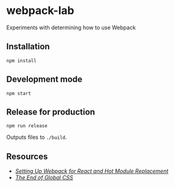 # webpack-lab
Experiments with determining how to use Webpack

## Installation

```
npm install
```

## Development mode

```
npm start
```

## Release for production

```
npm run release
```

Outputs files to `./build`.

## Resources

- [*Setting Up Webpack for React and Hot Module Replacement*](https://robots.thoughtbot.com/setting-up-webpack-for-react-and-hot-module-replacement)
- [*The End of Global CSS*](https://medium.com/seek-ui-engineering/the-end-of-global-css-90d2a4a06284)
